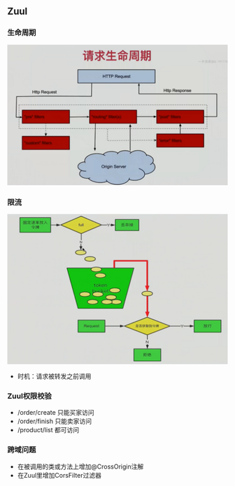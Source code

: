 ## Zuul

### 生命周期
![请求生命周期](./img/zuul请求生命周期.png)

### 限流
![令牌桶限流](./img/令牌桶限流.png)
- 时机：请求被转发之前调用

### Zuul权限校验
- /order/create 只能买家访问
- /order/finish 只能卖家访问
- /product/list 都可访问

### 跨域问题
- 在被调用的类或方法上增加@CrossOrigin注解
- 在Zuul里增加CorsFilter过滤器